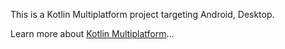 This is a Kotlin Multiplatform project targeting Android, Desktop.


Learn more about [Kotlin Multiplatform](https://www.jetbrains.com/help/kotlin-multiplatform-dev/get-started.html)…